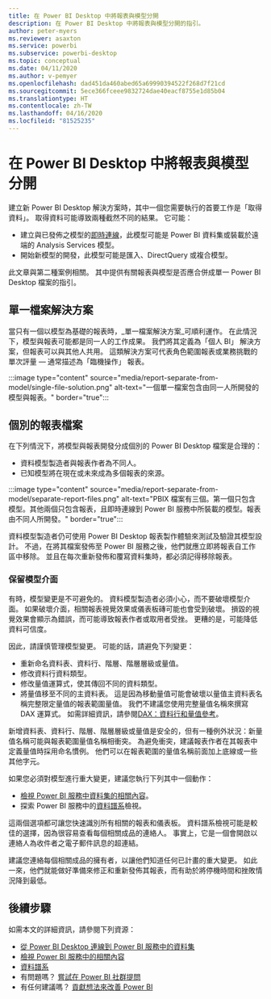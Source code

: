 ```yaml
---
title: 在 Power BI Desktop 中將報表與模型分開
description: 在 Power BI Desktop 中將報表與模型分開的指引。
author: peter-myers
ms.reviewer: asaxton
ms.service: powerbi
ms.subservice: powerbi-desktop
ms.topic: conceptual
ms.date: 04/11/2020
ms.author: v-pemyer
ms.openlocfilehash: dad451da460abed65a69990394522f268d7f21cd
ms.sourcegitcommit: 5ece366fceee9832724dae40eacf8755e1d85b04
ms.translationtype: HT
ms.contentlocale: zh-TW
ms.lasthandoff: 04/16/2020
ms.locfileid: "81525235"
---
```

# <a name="separate-reports-from-models-in-power-bi-desktop"></a>在 Power BI Desktop 中將報表與模型分開

建立新 Power BI Desktop 解決方案時，其中一個您需要執行的首要工作是「取得資料」。 取得資料可能導致兩種截然不同的結果。 它可能：

- 建立與已發佈之模型的[即時連線](../desktop-report-lifecycle-datasets.md)，此模型可能是 Power BI 資料集或裝載於遠端的 Analysis Services 模型。
- 開始新模型的開發，此模型可能是匯入、DirectQuery 或複合模型。

此文章與第二種案例相關。 其中提供有關報表與模型是否應合併成單一 Power BI Desktop 檔案的指引。

## <a name="single-file-solution"></a>單一檔案解決方案

當只有一個以模型為基礎的報表時，_單一檔案解決方案_可順利運作。 在此情況下，模型與報表可能都是同一人的工作成果。 我們將其定義為「個人 BI」  解決方案，但報表可以與其他人共用。 這類解決方案可代表角色範圍報表或業務挑戰的單次評量 — 通常描述為「臨機操作」  報表。

:::image type="content" source="media/report-separate-from-model/single-file-solution.png" alt-text="一個單一檔案包含由同一人所開發的模型與報表。" border="true":::

## <a name="separate-report-files"></a>個別的報表檔案

在下列情況下，將模型與報表開發分成個別的 Power BI Desktop 檔案是合理的：

- 資料模型製造者與報表作者為不同人。
- 已知模型將在現在或未來成為多個報表的來源。

:::image type="content" source="media/report-separate-from-model/separate-report-files.png" alt-text="PBIX 檔案有三個。第一個只包含模型。其他兩個只包含報表，且即時連線到 Power BI 服務中所裝載的模型。報表由不同人所開發。" border="true":::

資料模型製造者仍可使用 Power BI Desktop 報表製作體驗來測試及驗證其模型設計。 不過，在將其檔案發佈至 Power BI 服務之後，他們就應立即將報表自工作區中移除。 並且在每次重新發佈和覆寫資料集時，都必須記得移除報表。

### <a name="preserve-the-model-interface"></a>保留模型介面

有時，模型變更是不可避免的。 資料模型製造者必須小心，而不要破壞模型介面。 如果破壞介面，相關報表視覺效果或儀表板磚可能也會受到破壞。 損毀的視覺效果會顯示為錯誤，而可能導致報表作者或取用者受挫。 更糟的是，可能降低資料可信度。

因此，請謹慎管理模型變更。 可能的話，請避免下列變更：

- 重新命名資料表、資料行、階層、階層層級或量值。
- 修改資料行資料類型。
- 修改量值運算式，使其傳回不同的資料類型。
- 將量值移至不同的主資料表。 這是因為移動量值可能會破壞以量值主資料表名稱完整限定量值的報表範圍量值。 我們不建議您使用完整量值名稱來撰寫 DAX 運算式。 如需詳細資訊，請參閱[DAX：資料行和量值參考](dax-column-measure-references.md)。

新增資料表、資料行、階層、階層層級或量值是安全的，但有一種例外狀況：新量值名稱可能與報表範圍量值名稱相衝突。 為避免衝突，建議報表作者在其報表中定義量值時採用命名慣例。 他們可以在報表範圍的量值名稱前面加上底線或一些其他字元。

如果您必須對模型進行重大變更，建議您執行下列其中一個動作：

- [檢視 Power BI 服務中資料集的相關內容](../consumer/end-user-related.md#view-related-content-for-a-dataset)。
- 探索 Power BI 服務中的[資料譜系](../collaborate-share/service-data-lineage.md)檢視。

這兩個選項都可讓您快速識別所有相關的報表和儀表板。 資料譜系檢視可能是較佳的選擇，因為很容易查看每個相關成品的連絡人。 事實上，它是一個會開啟以連絡人為收件者之電子郵件訊息的超連結。

建議您連絡每個相關成品的擁有者，以讓他們知道任何已計畫的重大變更。 如此一來，他們就能做好準備來修正和重新發佈其報表，而有助於將停機時間和挫敗情況降到最低。

## <a name="next-steps"></a>後續步驟

如需本文的詳細資訊，請參閱下列資源：

- [從 Power BI Desktop 連線到 Power BI 服務中的資料集](../desktop-report-lifecycle-datasets.md)
- [檢視 Power BI 服務中的相關內容](../consumer/end-user-related.md)
- [資料譜系](../collaborate-share/service-data-lineage.md)
- 有問題嗎？ [嘗試在 Power BI 社群提問](https://community.powerbi.com/)
- 有任何建議嗎？ [貢獻想法來改善 Power BI](https://ideas.powerbi.com/)
